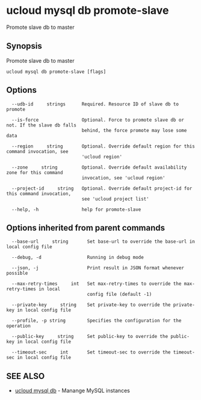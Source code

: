 # ucloud mysql db promote-slave

Promote slave db to master

## Synopsis

Promote slave db to master

```
ucloud mysql db promote-slave [flags]
```

## Options

```
  --udb-id     strings      Required. Resource ID of slave db to promote 

  --is-force                Optional. Force to promote slave db or not. If the slave db falls
                            behind, the force promote may lose some data 

  --region     string       Optional. Override default region for this command invocation, see
                            'ucloud region' 

  --zone     string         Optional. Override default availability zone for this command
                            invocation, see 'ucloud region' 

  --project-id     string   Optional. Override default project-id for this command invocation,
                            see 'ucloud project list' 

  --help, -h                help for promote-slave 

```

## Options inherited from parent commands

```
  --base-url     string       Set base-url to override the base-url in local config file 

  --debug, -d                 Running in debug mode 

  --json, -j                  Print result in JSON format whenever possible 

  --max-retry-times     int   Set max-retry-times to override the max-retry-times in local
                              config file (default -1) 

  --private-key     string    Set private-key to override the private-key in local config file 

  --profile, -p string        Specifies the configuration for the operation 

  --public-key     string     Set public-key to override the public-key in local config file 

  --timeout-sec     int       Set timeout-sec to override the timeout-sec in local config file 

```

## SEE ALSO

* [ucloud mysql db](cli/cmd/ucloud/mysql/db)	 - Manange MySQL instances

